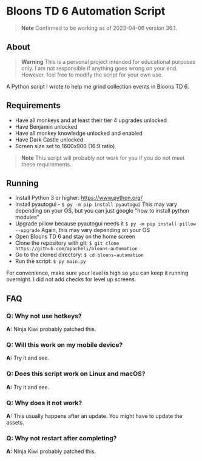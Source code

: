 # Bloons TD 6 Automation Script

> **Note** Confirmed to be working as of 2023-04-06 version 36.1.

## About

> **Warning** This is a personal project intended for educational purposes only.
> I am not responsible if anything goes wrong on your end. However, feel free to
> modify the script for your own use.

A Python script I wrote to help me grind collection events in Bloons TD 6.

## Requirements

- Have all monkeys and at least their tier 4 upgrades unlocked
- Have Benjamin unlocked
- Have all monkey knowledge unlocked and enabled
- Have Dark Castle unlocked
- Screen size set to 1600x900 (16:9 ratio)

> **Note** This script will probably not work for you if you do not meet these
> requirements.

## Running

- Install Python 3 or higher: https://www.python.org/
- Install pyautogui - `$ py -m pip install pyautogui` This may vary depending on
  your OS, but you can just google "how to install python modules"
- Upgrade pillow because pyautogui needs it
  `$ py -m pip install pillow --upgrade` Again, this may vary depending on your
  OS
- Open Bloons TD 6 and stay on the home screen
- Clone the repository with git:
  `$ git clone https://github.com/apacheli/bloons-automation`
- Go to the cloned directory: `$ cd bloons-automation`
- Run the script: `$ py main.py`

For convenience, make sure your level is high so you can keep it running
overnight. I did not add checks for level up screens.

## FAQ

### Q: Why not use hotkeys?

**A:** Ninja Kiwi probably patched this.

### Q: Will this work on my mobile device?

**A:** Try it and see.

### Q: Does this script work on Linux and macOS?

**A:** Try it and see.

### Q: Why does it not work?

**A:** This usually happens after an update. You might have to update the
assets.

### Q: Why not restart after completing?

**A:** Ninja Kiwi probably patched this.
